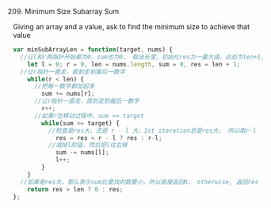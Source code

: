 209. Minimum Size Subarray Sum

Giving an array and a value, ask to find the minimum size to achieve that value

```javascript
var minSubArrayLen = function(target, nums) {
  //让l和r两指针开始都为0，sum也为0， 取出长度，初始化res为一最大值，此处为len+1,因为最大也不可能到达这值
    let l = 0; r = 0, len = nums.length, sum = 0, res = len + 1;
  //让r指针一直走，直到走到最后一数字
    while(r < len) {
      //把每一数字都加起来
        sum += nums[r];
      //让r指针一直走，直到走到最后一数字
        r++;
      //如果r在移动过程中，sum >= target
        while(sum >= target) {
          //检查是res大，还是 r - l 大，1st iteration总是res大， 所以取r-l
            res = res < r - l ? res : r-l;
          //减掉l的值，然后把l往右移
            sum -= nums[l];
            l++;
        }
    }
  //如果是res大，那么表示sum比要找的数要小，所以直接返回0， otherwise, 返回res
    return res > len ? 0 : res;
};
```

